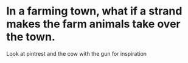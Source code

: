 # In a farming town, what if a strand makes the farm animals take over the town.

Look at pintrest and the cow with the gun for inspiration
